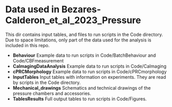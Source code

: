 # Data used in Bezares-Calderon_et_al_2023_Pressure

This dir contains input tables, and files to run scripts in the Code directory.
Due to space limitations, only part of the data used for the analysis is included in this repo.

* **Behaviour** Example data to run scripts in Code/BatchBehaviour and Code/CBFmeasurement 
* **CaImagingDataAnalysis** Example data to run scripts in Code/CaImaging 
* **cPRCMorphology**  Example data to run scripts in Code/cPRCmorphology
* **InputTables** Input tables with information on experiments. They are read by scripts in the Code directory.
* **Mechanical_drawings** Schematics and technical drawings of the pressure chambers and accessories.
* **TablesResults**  Full output tables to run scripts in Code/Figures.
